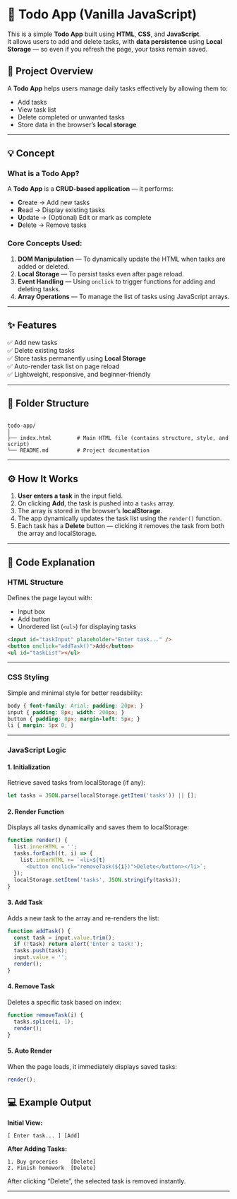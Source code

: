 
# 📝 Todo App (Vanilla JavaScript)

This is a simple **Todo App** built using **HTML**, **CSS**, and **JavaScript**.  
It allows users to add and delete tasks, with **data persistence** using **Local Storage** — so even if you refresh the page, your tasks remain saved.


## 🧠 Project Overview

A **Todo App** helps users manage daily tasks effectively by allowing them to:

- Add tasks  
- View task list  
- Delete completed or unwanted tasks  
- Store data in the browser’s **local storage**

---

## 💡 Concept

### **What is a Todo App?**
A **Todo App** is a **CRUD-based application** — it performs:
- **C**reate → Add new tasks  
- **R**ead → Display existing tasks  
- **U**pdate → (Optional) Edit or mark as complete  
- **D**elete → Remove tasks  

### **Core Concepts Used:**
1. **DOM Manipulation** — To dynamically update the HTML when tasks are added or deleted.  
2. **Local Storage** — To persist tasks even after page reload.  
3. **Event Handling** — Using `onclick` to trigger functions for adding and deleting tasks.  
4. **Array Operations** — To manage the list of tasks using JavaScript arrays.

---

## ✨ Features

✅ Add new tasks  
✅ Delete existing tasks  
✅ Store tasks permanently using **Local Storage**  
✅ Auto-render task list on page reload  
✅ Lightweight, responsive, and beginner-friendly  

---

## 📁 Folder Structure

```

todo-app/
│
├── index.html        # Main HTML file (contains structure, style, and script)
└── README.md         # Project documentation

````

---

## ⚙️ How It Works

1. **User enters a task** in the input field.  
2. On clicking **Add**, the task is pushed into a `tasks` array.  
3. The array is stored in the browser’s **localStorage**.  
4. The app dynamically updates the task list using the `render()` function.  
5. Each task has a **Delete** button — clicking it removes the task from both the array and localStorage.

---

## 🧩 Code Explanation

### HTML Structure
Defines the page layout with:
- Input box  
- Add button  
- Unordered list (`<ul>`) for displaying tasks  

```html
<input id="taskInput" placeholder="Enter task..." />
<button onclick="addTask()">Add</button>
<ul id="taskList"></ul>
````

---

### CSS Styling

Simple and minimal style for better readability:

```css
body { font-family: Arial; padding: 20px; }
input { padding: 8px; width: 200px; }
button { padding: 8px; margin-left: 5px; }
li { margin: 5px 0; }
```

---

### JavaScript Logic

#### 1. Initialization

Retrieve saved tasks from localStorage (if any):

```js
let tasks = JSON.parse(localStorage.getItem('tasks')) || [];
```

#### 2. Render Function

Displays all tasks dynamically and saves them to localStorage:

```js
function render() {
  list.innerHTML = '';
  tasks.forEach((t, i) => {
    list.innerHTML += `<li>${t} 
      <button onclick="removeTask(${i})">Delete</button></li>`;
  });
  localStorage.setItem('tasks', JSON.stringify(tasks));
}
```

#### 3. Add Task

Adds a new task to the array and re-renders the list:

```js
function addTask() {
  const task = input.value.trim();
  if (!task) return alert('Enter a task!');
  tasks.push(task);
  input.value = '';
  render();
}
```

#### 4. Remove Task

Deletes a specific task based on index:

```js
function removeTask(i) {
  tasks.splice(i, 1);
  render();
}
```

#### 5. Auto Render

When the page loads, it immediately displays saved tasks:

```js
render();
```

## 💻 Example Output

**Initial View:**

```
[ Enter task... ] [Add]
```

**After Adding Tasks:**

```
1. Buy groceries    [Delete]
2. Finish homework  [Delete]
```

After clicking “Delete”, the selected task is removed instantly.

---

